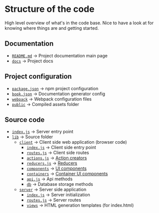 # Structure of the code

High level overview of what's in the code base. Nice to have a look at for
knowing where things are and getting started.

## Documentation

* [`README.md`](https://github.com/joakin/loot-ui/tree/master/README.md) → Project documentation main page
* [`docs`](https://github.com/joakin/loot-ui/tree/master/docs) → Project docs

## Project configuration

* [`package.json`](https://github.com/joakin/loot-ui/tree/master/package.json) → npm project configuration
* [`book.json`](https://github.com/joakin/loot-ui/tree/master/book.json) → Documentation generator config
* [`webpack`](https://github.com/joakin/loot-ui/tree/master/lib/server/webpack) → Webpack configuration files
* [`public`](https://github.com/joakin/loot-ui/tree/master/lib/server/public) → Compiled assets folder

## Source code

* [`index.js`](https://github.com/joakin/loot-ui/tree/master/index.js) → Server entry point
* [`lib`](https://github.com/joakin/loot-ui/tree/master/lib) → Source folder
  * [`client`](https://github.com/joakin/loot-ui/tree/master/lib/client) → Client side web application (browser code)
    * [`index.js`](https://github.com/joakin/loot-ui/tree/master/lib/client/index.js) → Client side entry point
    * [`routes.js`](https://github.com/joakin/loot-ui/tree/master/lib/client/routes.js) → Client side routes
    * [`actions.js`](https://github.com/joakin/loot-ui/tree/master/lib/client/actions.js) → [Action creators](http://redux.js.org/docs/basics/Actions.html)
    * [`reducers.js`](https://github.com/joakin/loot-ui/tree/master/lib/client/reducers.js) → [Reducers](http://redux.js.org/docs/basics/Reducers.html)
    * [`components`](https://github.com/joakin/loot-ui/tree/master/lib/client/components) → [UI components](https://facebook.github.io/react/docs/tutorial.html#your-first-component)
    * [`containers`](https://github.com/joakin/loot-ui/tree/master/lib/client/containers) → [Container UI components](http://redux.js.org/docs/basics/UsageWithReact.html#container-and-presentational-components)
    * [`api.js`](https://github.com/joakin/loot-ui/tree/master/lib/client/api.js) → Api methods
    * [`db`](https://github.com/joakin/loot-ui/tree/master/lib/client/db) → Database storage methods
  * [`server`](https://github.com/joakin/loot-ui/tree/master/lib/server) → Server side application
      * [`index.js`](https://github.com/joakin/loot-ui/tree/master/lib/server/index.js) → Server initialization
      * [`routes.js`](https://github.com/joakin/loot-ui/tree/master/lib/server/routes.js) → Server routes
      * [`views`](https://github.com/joakin/loot-ui/tree/master/lib/server/views) → HTML generation templates (for index.html)
